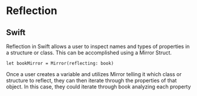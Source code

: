 # Reflection
## Swift
Reflection in Swift allows a user to inspect names and types of properties in a structure or class. This can be accomplished using a Mirror Struct.

    let bookMirror = Mirror(reflecting: book)
    
Once a user creates a variable and utilizes Mirror telling it which class or structure to reflect, they can then iterate through the properties of that object. In this case, they could iterate through book analyzing each property
